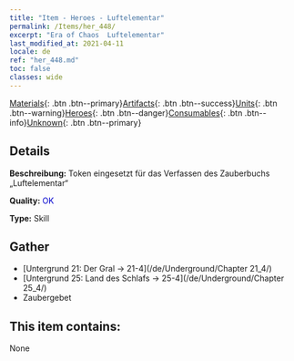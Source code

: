 ```yaml
---
title: "Item - Heroes - Luftelementar"
permalink: /Items/her_448/
excerpt: "Era of Chaos  Luftelementar"
last_modified_at: 2021-04-11
locale: de
ref: "her_448.md"
toc: false
classes: wide
---
```

 [Materials](/de/Items/){: .btn .btn--primary}[Artifacts](/de/Items/Artifacts/){: .btn .btn--success}[Units](/de/Items/Units/){: .btn .btn--warning}[Heroes](/de/Items/Heroes/){: .btn .btn--danger}[Consumables](/de/Items/Consumables/){: .btn .btn--info}[Unknown](/de/Items/Unknown/){: .btn .btn--primary}

## Details
 **Beschreibung:** Token eingesetzt für das Verfassen des Zauberbuchs „Luftelementar“

 **Quality:** <span style="color: #0000CD">OK</span>

 **Type:** Skill

## Gather

*    [Untergrund 21: Der Gral -> 21-4](/de/Underground/Chapter 21_4/) 
*    [Untergrund 25: Land des Schlafs -> 25-4](/de/Underground/Chapter 25_4/) 
*    Zaubergebet 

## This item contains:

  None

